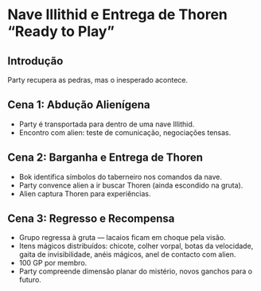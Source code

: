 # Nave Illithid e Entrega de Thoren “Ready to Play”

## Introdução
Party recupera as pedras, mas o inesperado acontece.

## Cena 1: Abdução Alienígena
- Party é transportada para dentro de uma nave Illithid.
- Encontro com alien: teste de comunicação, negociações tensas.

## Cena 2: Barganha e Entrega de Thoren
- Bok identifica símbolos do taberneiro nos comandos da nave.
- Party convence alien a ir buscar Thoren (ainda escondido na gruta).
- Alien captura Thoren para experiências.

## Cena 3: Regresso e Recompensa
- Grupo regressa à gruta — lacaios ficam em choque pela visão.
- Itens mágicos distribuídos: chicote, colher vorpal, botas da velocidade, gaita de invisibilidade, anéis mágicos, anel de contacto com alien.
- 100 GP por membro.
- Party compreende dimensão planar do mistério, novos ganchos para o futuro.


